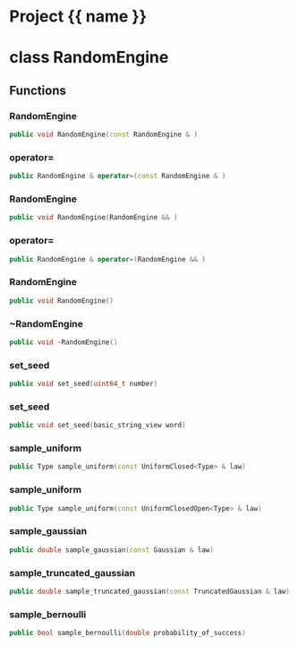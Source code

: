 <script setup>
import {useRoute} from 'vitepress'
const {path} = useRoute()
const tokens = path.split('/')
const words = tokens[2].split('-');
for (let i = 0; i < words.length; i++) {
    words[i] = words[i].charAt(0).toUpperCase() + words[i].slice(1);
    words[i] = words[i].replace('geode', 'Geode')
}
const name = words.join('-');
</script>
# Project {{ name }}

# class RandomEngine


## Functions

### RandomEngine

```cpp
public void RandomEngine(const RandomEngine & )
```


### operator=

```cpp
public RandomEngine & operator=(const RandomEngine & )
```


### RandomEngine

```cpp
public void RandomEngine(RandomEngine && )
```


### operator=

```cpp
public RandomEngine & operator=(RandomEngine && )
```


### RandomEngine

```cpp
public void RandomEngine()
```


### ~RandomEngine

```cpp
public void ~RandomEngine()
```


### set_seed

```cpp
public void set_seed(uint64_t number)
```


### set_seed

```cpp
public void set_seed(basic_string_view word)
```


### sample_uniform

```cpp
public Type sample_uniform(const UniformClosed<Type> & law)
```


### sample_uniform

```cpp
public Type sample_uniform(const UniformClosedOpen<Type> & law)
```


### sample_gaussian

```cpp
public double sample_gaussian(const Gaussian & law)
```


### sample_truncated_gaussian

```cpp
public double sample_truncated_gaussian(const TruncatedGaussian & law)
```


### sample_bernoulli

```cpp
public bool sample_bernoulli(double probability_of_success)
```





